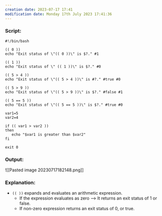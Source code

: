 ```yaml
---
creation date: 2023-07-17 17:41
modification date: Monday 17th July 2023 17:41:36
---
```


### Script:[](https://tldp.org/LDP/abs/html/testconstructs.html#ARITHTESTS)

```
#!/bin/bash

(( 0 ))
echo "Exit status of \"(( 0 ))\" is $?." #1

(( 1 ))
echo "Exit status of \" (( 1 ))\" is $?." #0

(( 5 > 4 ))
echo "Exit status of \"(( 5 > 4 ))\" is #?." #true #0

(( 5 > 9 ))
echo "Exit status of \"(( 5 > 9 ))\" is $?." #false #1

(( 5 == 5 ))
echo "Exit status of \"(( 5 == 5 ))\" is $?." #true #0

var1=5
var2=4

if (( var1 > var2 ))
then
   echo "$var1 is greater than $var2"
fi

exit 0
 ```

### Output:

![[Pasted image 20230717182148.png]]


### Explanation:

* `(( ))` expands and evaluates an arithmetic expression.
	* If the expression evaluates as zero --> It returns an exit status of 1 or false.
	* If  non-zero expression returns an exit status of 0, or true.

 